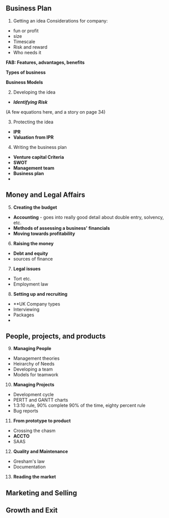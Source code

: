 ## Business Plan

1. Getting an idea
Considerations for company:
- fun or profit
- size
- Timescale
- Risk and reward
- Who needs it

**FAB: Features, advantages, benefits**

**Types of business**

**Business Models**

2. Developing the idea

- ***Identifying Risk***

(A few equations here, and a story on page 34)

3. Protecting the idea

- **IPR**
- **Valuation from IPR**

4. Writing the business plan

- **Venture capital Criteria**
- **SWOT**
- **Management team**
- **Business plan**
- 


## Money and Legal Affairs

5. **Creating the budget**
- **Accounting** - goes into really good detail about double entry, solvency, etc.
- **Methods of assessing a business' financials**
- **Moving towards profitability**

6. **Raising the money**

- **Debt and equity**
- sources of finance

7. **Legal issues**
- Tort etc.
- Employment law

8. **Setting up and recruiting**
- **UK Company types
- Interviewing
- Packages
- 

## **People, projects, and products**

9. **Managing People**

- Management theories
- Heirarchy of Needs
- Developing a team
- Models for teamwork

10. **Managing Projects**

- Development cycle
- PERTT and GANTT charts
- 1:3:10 rule, 90% complete 90% of the time, eighty percent rule
- Bug reports

11. **From prototype to product**

- Crossing the chasm
- **ACCTO**
- SAAS

12. **Quality and Maintenance**

- Gresham's law
- Documentation

13. **Reading the market**




## **Marketing and Selling**



## **Growth and Exit**